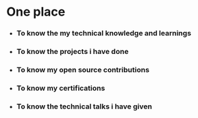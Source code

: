 # One place 
- ### To know the my technical knowledge and learnings
- ### To know the projects i have done
- ### To know my open source contributions
- ### To know my certifications
- ### To know the technical talks i have given
